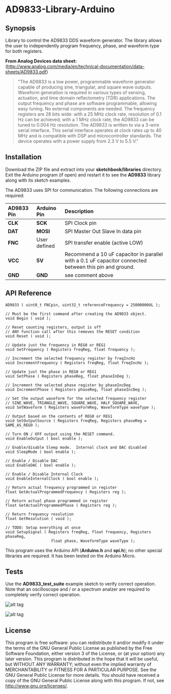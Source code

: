 # AD9833-Library-Arduino

## Synopsis
Library to control the AD9833 DDS waveform generator. The library allows the user to independently program frequency, phase, and waveform type for both registers.

**From Analog Devices data sheet:** (http://www.analog.com/media/en/technical-documentation/data-sheets/AD9833.pdf)
>"The AD9833 is a low power, programmable waveform generator capable of producing sine, triangular, and square wave outputs. Waveform generation is required in various types of sensing, actuation, and time domain reflectometry (TDR) applications. The output frequency and phase are software programmable, allowing easy tuning. No external components are needed. The frequency registers are 28 bits wide: with a 25 MHz clock rate, resolution of 0.1 Hz can be achieved; with a 1 MHz clock rate, the AD9833 can be tuned to 0.004 Hz resolution. The AD9833 is written to via a 3-wire serial interface. This serial interface operates at clock rates up to 40 MHz and is compatible with DSP and microcontroller standards. The device operates with a power supply from 2.3 V to 5.5 V."

## Installation

Download the ZIP file and extract into your **sketchbook/libraries** directory. Exit the Arduino program (if open) and restart it to see the **AD9833** library along with its sketch examples.

The AD9833 uses SPI for communication. The following connections are required:

| AD9833 Pin | Arduino Pin | Description |
| :--------- | :---------- | :---------------------------------------- |
| **CLK** | **SCK** | SPI Clock pin |
| **DAT** | **MOSI** | SPI Master Out Slave In data pin |
| **FNC** | User defined | SPI transfer enable (active LOW) |
| **VCC** | **5V** | Recommend a 10 uF capacitor in parallel with a 0.1 uF capacitor connected between this pin and ground.|
| **GND** | **GND** | see comment above |

## API Reference

	AD9833 ( uint8_t FNCpin, uint32_t referenceFrequency = 25000000UL );

	// Must be the first command after creating the AD9833 object.
	void Begin ( void );

	// Reset counting registers, output is off
	// ANY function call after this removes the RESET condition
	void Reset ( void );

	// Update just the frequency in REG0 or REG1
	void SetFrequency ( Registers freqReg, float frequency );

	// Increment the selected frequency register by freqIncHz
	void IncrementFrequency ( Registers freqReg, float freqIncHz );

	// Update just the phase in REG0 or REG1
	void SetPhase ( Registers phaseReg, float phaseInDeg );

	// Increment the selected phase register by phaseIncDeg
	void IncrementPhase ( Registers phaseReg, float phaseIncDeg );

	// Set the output waveform for the selected frequency register
	// SINE_WAVE, TRIANGLE_WAVE, SQUARE_WAVE, HALF_SQUARE_WAVE,
	void SetWaveform ( Registers waveFormReg, WaveformType waveType );

	// Output based on the contents of REG0 or REG1
	void SetOutputSource ( Registers freqReg, Registers phaseReg = SAME_AS_REG0 );

	// Turn ON / OFF output using the RESET command.
	void EnableOutput ( bool enable );

	// Enable/disable Sleep mode.  Internal clock and DAC disabled
	void SleepMode ( bool enable );

	// Enable / Disable DAC
	void EnableDAC ( bool enable );

	// Enable / Disable Internal Clock
	void EnableInternalClock ( bool enable );

	// Return actual frequency programmed in register 
	float GetActualProgrammedFrequency ( Registers reg );

	// Return actual phase programmed in register
	float GetActualProgrammedPhase ( Registers reg );

	// Return frequency resolution 
	float GetResolution ( void );

	// TODO: Setup everything at once
	void SetupSignal ( Registers freqReg, float frequency, Registers phaseReg,
						float phase, WaveformType waveType );

This program uses the Arduino API (**Arduino.h** and **spi.h**); no other special libraries are required. It has been tested on the Arduino Micro.

## Tests

Use the **AD9833_test_suite** example sketch to verify correct operation. Note that an oscilloscope and / or a spectrum analzer are required to completely verify correct operation.

![alt tag](https://cloud.githubusercontent.com/assets/3778024/20465143/4108022e-af1c-11e6-96e9-26b73d52e730.png)

![alt tag](https://cloud.githubusercontent.com/assets/3778024/20465125/011e6694-af1c-11e6-8f17-655415a0de87.png)

## License

This program is free software: you can redistribute it and/or modify it under the terms of the GNU General Public License as published by the Free Software Foundation, either version 3 of the License, or (at your option) any later version. This program is distributed in the hope that it will be useful, but WITHOUT ANY WARRANTY; without even the implied warranty of MERCHANTABILITY or FITNESS FOR A PARTICULAR PURPOSE. See the GNU General Public License for more details. You should have received a copy of the GNU General Public License along with this program. If not, see http://www.gnu.org/licenses/.
